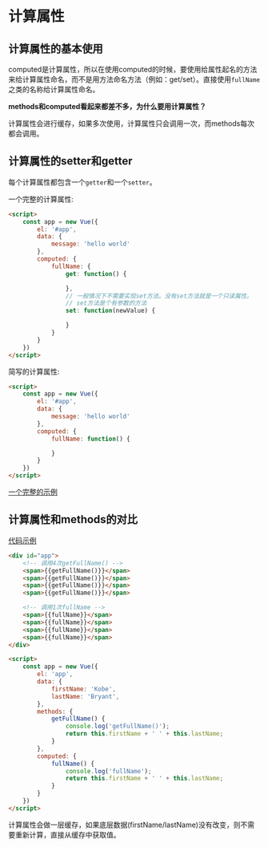 # 计算属性

## 计算属性的基本使用

computed是计算属性，所以在使用computed的时候，要使用给属性起名的方法来给计算属性命名，而不是用方法命名方法（例如：get/set）。直接使用`fullName`之类的名称给计算属性命名。

**methods和computed看起来都差不多，为什么要用计算属性？**

计算属性会进行缓存，如果多次使用，计算属性只会调用一次，而methods每次都会调用。


## 计算属性的setter和getter

每个计算属性都包含一个`getter`和一个`setter`。

一个完整的计算属性:

```html
<script>
    const app = new Vue({
        el: '#app',
        data: {
            message: 'hello world'
        },
        computed: {
            fullName: {
                get: function() {

                },
                // 一般情况下不需要实现set方法。没有set方法就是一个只读属性。
                // set方法是个有参数的方法
                set: function(newValue) {

                }
            }
        }
    })
</script>
```

简写的计算属性:

```html
<script>
    const app = new Vue({
        el: '#app',
        data: {
            message: 'hello world'
        },
        computed: {
            fullName: function() {

            }
        }
    })
</script>
```

[一个完整的示例](../demos/demo1/index.html)

## 计算属性和methods的对比

[代码示例](./../demos/demo2/index.html)
```html
<div id="app">
    <!-- 调用4次getFullName() -->
    <span>{{getFullName()}}</span>
    <span>{{getFullName()}}</span>
    <span>{{getFullName()}}</span>
    <span>{{getFullName()}}</span>

    <!-- 调用1次fullName -->
    <span>{{fullName}}</span>
    <span>{{fullName}}</span>
    <span>{{fullName}}</span>
    <span>{{fullName}}</span>
</div>

<script>
    const app = new Vue({
        el: 'app',
        data: {
            firstName: 'Kobe',
            lastName: 'Bryant',
        },
        methods: {
            getFullName() {
                console.log('getFullName()');
                return this.firstName + ' ' + this.lastName;
            }
        },
        computed: {
            fullName() {
                console.log('fullName');
                return this.firstName + ' ' + this.lastName;
            }
        }
    })
</script>
```

计算属性会做一层缓存，如果底层数据(firstName/lastName)没有改变，则不需要重新计算，直接从缓存中获取值。
